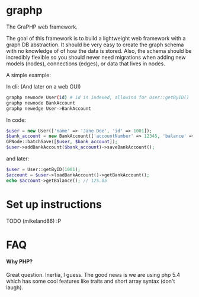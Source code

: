 graphp
======

The GraPHP web framework.

The goal of this framework is to build a lightweight web framework with a graph DB abstraction. It should be very easy to create the graph schema with no knowledge of of how the data is stored. Also, the schema should be incredibly flexible so you should never need migrations when adding new models (nodes), connections (edges), or data that lives in nodes.

A simple example:

In cli: (And later on a web GUI)

```bash
graphp newnode User(id) # id is indexed, allowind for User::getByID()
graphp newnode BankAccount
graphp newedge User->BankAccount
```

In code:

```php
$user = new User(['name' => 'Jane Doe', 'id' => 1001]);
$bank_account = new BankAccount(['accountNumber' => 12345, 'balance' => 125.05]);
GPNode::batchSave([$user, $bank_account]);
$user->addBankAccount($bank_account)->saveBankAccount();
```
    
and later:

```php
$user = User::getByID(1001);
$account = $user->loadBankAccount()->getBankAccount();
echo $account->getBalance(); // 125.05
```

Set up instructions
======

TODO (mikeland86) :P

FAQ
======
#### Why PHP?
Great question. Inertia, I guess. The good news is we are using php 5.4 which has some cool features like traits and short array syntax (don't laugh). 
